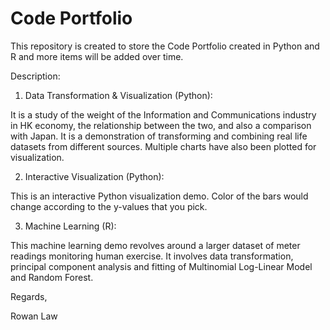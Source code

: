 # Code Portfolio

This repository is created to store the Code Portfolio created in Python and R and more items will be added over time.


Description:

1. Data Transformation & Visualization (Python):

It is a study of the weight of the Information and Communications industry in HK economy, the relationship between the two, and also a comparison with Japan. It is a demonstration of transforming and combining real life datasets from different sources. Multiple charts have also been plotted for visualization.


2. Interactive Visualization (Python):

This is an interactive Python visualization demo. Color of the bars would change according to the y-values that you pick.


3. Machine Learning (R):

This machine learning demo revolves around a larger dataset of meter readings monitoring human exercise. It involves data transformation, principal component analysis and fitting of Multinomial Log-Linear Model and Random Forest.



Regards,

Rowan Law
